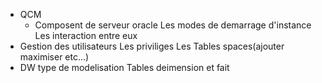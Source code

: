 - QCM
	- Composent de serveur oracle
		Les modes de demarrage d'instance
		Les interaction entre eux
- Gestion des utilisateurs
	Les priviliges
	Les Tables spaces(ajouter maximiser etc...)
- DW
	type de modelisation
	Tables deimension et fait